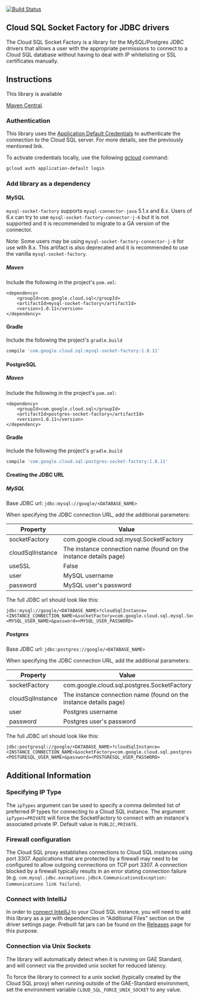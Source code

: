 [![Build
Status](https://travis-ci.org/GoogleCloudPlatform/cloud-sql-jdbc-socket-factory.svg?branch=master)](https://travis-ci.org/GoogleCloudPlatform/cloud-sql-jdbc-socket-factory)
## Cloud SQL Socket Factory for JDBC drivers

The Cloud SQL Socket Factory is a library for the MySQL/Postgres JDBC drivers that allows a user 
with the appropriate permissions to connect to a Cloud SQL database without having to deal with IP 
whitelisting or SSL certificates manually.

## Instructions

This library is available 

[Maven Central](http://search.maven.org/#artifactdetails%7Ccom.google.cloud.sql%7Cmysql-socket-factory%7C1.0.4%7Cjar).


### Authentication

This library uses the [Application Default Credentials](
https://developers.google.com/identity/protocols/application-default-credentials) to authenticate
the connection to the Cloud SQL server. For more details, see the previously mentioned link.

To activate credentials locally, use the following [gcloud](https://cloud.google.com/sdk/gcloud/) 
command: 
```bash
gcloud auth application-default login
```

### Add library as a dependency

#### MySQL

`mysql-socket-factory` supports `mysql-connector-java` 5.1.x and 8.x. Users of 6.x can try to use
`mysql-socket-factory-connector-j-6` but it is not supported and it is recommended to migrate to a
GA version of the connector.

Note: Some users may be using `mysql-socket-factory-connector-j-8` for use with 8.x. This artifact
is also deprecated and it is recommended to use the vanilla `mysql-socket-factory`.

##### Maven
Include the following in the project's `pom.xml`:
```maven-pom
<dependency>
    <groupId>com.google.cloud.sql</groupId>
    <artifactId>mysql-socket-factory</artifactId>
    <version>1.0.11</version>
</dependency>
```

#### Gradle
Include the following the project's `gradle.build`
```gradle
compile 'com.google.cloud.sql:mysql-socket-factory:1.0.11'
```

#### PostgreSQL

##### Maven
Include the following in the project's `pom.xml`:
```maven-pom
<dependency>
    <groupId>com.google.cloud.sql</groupId>
    <artifactId>postgres-socket-factory</artifactId>
    <version>1.0.11</version>
</dependency>
```

#### Gradle
Include the following the project's `gradle.build`
```gradle
compile 'com.google.cloud.sql:postgres-socket-factory:1.0.11'
```


#### Creating the JDBC URL

##### MySQL

Base JDBC url: `jdbc:mysql://google/<DATABASE_NAME>`

When specifying the JDBC connection URL, add the additional parameters:

| Property         | Value         |
| ---------------- | ------------- |
| socketFactory    | com.google.cloud.sql.mysql.SocketFactory |
| cloudSqlInstance | The instance connection name (found on the instance details page) |
| useSSL           | False |
| user             | MySQL username |
| password         | MySQL user's password |

The full JDBC url should look like this:
```
jdbc:mysql://google/<DATABASE_NAME>?cloudSqlInstance=<INSTANCE_CONNECTION_NAME>&socketFactory=com.google.cloud.sql.mysql.SocketFactory&useSSL=false&user=<MYSQL_USER_NAME>&password=<MYSQL_USER_PASSWORD>
```

##### Postgres

Base JDBC url: `jdbc:postgres://google/<DATABASE_NAME>`

When specifying the JDBC connection URL, add the additional parameters:

| Property         | Value         |
| ---------------- | ------------- |
| socketFactory    | com.google.cloud.sql.postgres.SocketFactory |
| cloudSqlInstance | The instance connection name (found on the instance details page) |
| user             | Postgres username |
| password         | Postgres user's password |

The full JDBC url should look like this:
```
jdbc:postgresql://google/<DATABASE_NAME>?cloudSqlInstance=<INSTANCE_CONNECTION_NAME>&socketFactory=com.google.cloud.sql.postgres.SocketFactory&user=<POSTGRESQL_USER_NAME>&password=<POSTGRESQL_USER_PASSWORD>
```

## Additional Information

### Specifying IP Type
 
The `ipTypes` argument can be used to specify a comma delimited list of preferred IP types for
connecting to a Cloud SQL instance. The argument `ipTypes=PRIVATE` will force the 
SocketFactory to connect with an instance's associated private IP. Default value is 
`PUBLIC,PRIVATE`.

### Firewall configuration

The Cloud SQL proxy establishes connections to Cloud SQL instances using port 3307. Applications that are protected by a firewall may need to be configured to allow outgoing connections on TCP port 3307. A connection blocked by a firewall typically results in an error stating connection failure (e.g. `com.mysql.jdbc.exceptions.jdbc4.CommunicationsException: Communications link failure`).

### Connect with IntelliJ
 
In order to [connect IntelliJ](https://jetbrains.com/help/idea/connecting-to-a-database.html#mysql) 
to your Cloud SQL instance, you will need to add this library as a jar with dependencies in
"Additional Files" section on the driver settings page. Prebuilt fat jars can be found on the 
[Releases](https://github.com/GoogleCloudPlatform/cloud-sql-jdbc-socket-factory/releases) page for 
this purpose. 
 
### Connection via Unix Sockets

The library will automatically detect when it is running on GAE Standard, and will connect via the 
 provided unix socket for reduced latency.

To force the library to connect to a unix socket (typically created by the Cloud SQL proxy) when 
running outside of the GAE-Standard environment, set the environment variable 
`CLOUD_SQL_FORCE_UNIX_SOCKET` to any value.

